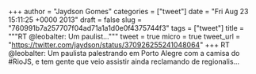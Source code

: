 
+++
author = "Jaydson Gomes"
categories = ["tweet"]
date = "Fri Aug 23 15:11:25 +0000 2013"
draft = false
slug = "760991b7a257707f04ad71a1a1d0e0f4375744f3"
tags = ["tweet"]
title = """RT @leobalter: Um paulist..."""
tweet = true
micro = true
tweet_url = "https://twitter.com/jaydson/status/370926255241048064"
+++
RT @leobalter: Um paulista palestrando em Porto Alegre com a camisa do #RioJS, e tem gente que veio assistir ainda reclamando de regionalis…
